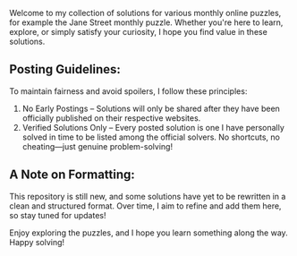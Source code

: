 Welcome to my collection of solutions for various monthly online puzzles, for example the Jane Street monthly puzzle. Whether you're here to learn, explore, or simply satisfy your curiosity, I hope you find value in these solutions.

## Posting Guidelines:
To maintain fairness and avoid spoilers, I follow these principles:
1. No Early Postings – Solutions will only be shared after they have been officially published on their respective websites.
2. Verified Solutions Only – Every posted solution is one I have personally solved in time to be listed among the official solvers. 
   No shortcuts, no cheating—just genuine problem-solving!

## A Note on Formatting:
This repository is still new, and some solutions have yet to be rewritten in a clean and structured format. Over time, I aim to refine and add them here, so stay tuned for updates!

Enjoy exploring the puzzles, and I hope you learn something along the way. Happy solving!
